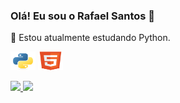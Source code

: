 ### Olá! Eu sou o Rafael Santos 👋
🌱 Estou atualmente estudando Python.
<div style="display: inline_block">
    <img align="center" alt="Rafael=Python" height="30" width="40" src="https://raw.githubusercontent.com/devicons/devicon/master/icons/python/python-original.svg">
	<img align="center" alt="Rafael=Python" height="30" width="40" src="https://raw.githubusercontent.com/devicons/devicon/master/icons/html5/html5-original.svg">
</div>
<div><br>
  <a href="https://github.com/rafaelsantos84">
    <img height="180em" src="https://github-readme-stats.vercel.app/api?username=rafaelsantos84&show_icons=true&theme=dracula&include_all_commits=true&count_private=true"/>
    <img height="100em" src="https://github-readme-stats.vercel.app/api/top-langs/?username=rafaelsantos84&layout=compact&langs_count=16&theme=dracula"/>
</div>
          
<!--
**RafaelSantos84/rafaelsantos84** is a ✨ _special_ ✨ repository because its `README.md` (this file) appears on your GitHub profile.

Here are some ideas to get you started:

- 🔭 I’m currently working on ...
- 🌱 I’m currently learning ...
- 👯 I’m looking to collaborate on ...
- 🤔 I’m looking for help with ...
- 💬 Ask me about ...
- 📫 How to reach me: ...
- 😄 Pronouns: ...
- ⚡ Fun fact: ...
-->
</body>  
